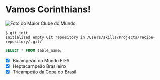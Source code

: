 # Vamos Corinthians! #
![Foto do Maior Clube do Mundo](https://upload.wikimedia.org/wikipedia/commons/thumb/7/7d/Corinthianssccp2023.png/719px-Corinthianssccp2023.png)
```
$ git init
Initialized empty Git repository in /Users/skills/Projects/recipe-repository/.git/
```

``` sql
SELECT * FROM table_name;
```

- [x] Bicampeão do Mundo FIFA
- [x] Heptacampeão Brasileiro
- [x] Tricampeão da Copa do Brasil
